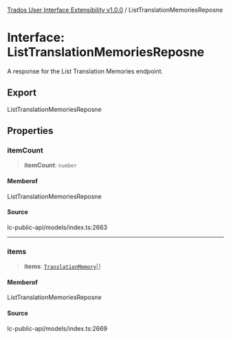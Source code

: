 [Trados User Interface Extensibility v1.0.0](../wiki/globals) / ListTranslationMemoriesReposne

# Interface: ListTranslationMemoriesReposne

A response for the List Translation Memories endpoint.

## Export

ListTranslationMemoriesReposne

## Properties

### itemCount

> **itemCount**: `number`

#### Memberof

ListTranslationMemoriesReposne

#### Source

lc-public-api/models/index.ts:2663

***

### items

> **items**: [`TranslationMemory`](../wiki/Interface.TranslationMemory)[]

#### Memberof

ListTranslationMemoriesReposne

#### Source

lc-public-api/models/index.ts:2669
